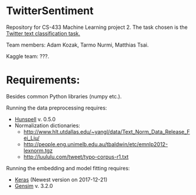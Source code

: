 # TwitterSentiment
Repository for CS-433 Machine Learning project 2.
The task chosen is the [Twitter text classification task.](https://www.kaggle.com/c/epfml17-text)

Team members: Adam Kozak, Tarmo Nurmi, Matthias Tsai.

Kaggle team: ???.

# Requirements:
Besides common Python libraries (numpy etc.).

Running the data preprocessing requires:
- [Hunspell](https://pypi.python.org/pypi/hunspell) v. 0.5.0
- Normalization dictionaries:
  - http://www.hlt.utdallas.edu/~yangl/data/Text_Norm_Data_Release_Fei_Liu/
  - http://people.eng.unimelb.edu.au/tbaldwin/etc/emnlp2012-lexnorm.tgz
  - http://luululu.com/tweet/typo-corpus-r1.txt

Running the embedding and model fitting requires:
- [Keras](https://github.com/fchollet/keras) (Newest version on 2017-12-21)
- [Gensim](https://pypi.python.org/pypi/gensim) v. 3.2.0
